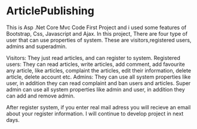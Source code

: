 # ArticlePublishing
This is Asp .Net Core Mvc Code First Project and i used some features of Bootstrap, Css, Javascript and Ajax.
In this project, There are four type of user that can use properties of system. These are visitors,registered users, admins and superadmin.

Visitors: They just read articles, and can register to system.
Registered users: They can read articles, write articles, add comment, add favourite any article, like articles, complaint the articles, edit their information, delete article, delete account etc.
Admins: They can use all system properties like user, in addition they can read complaint and ban users and articles.
Super admin can use all system properties like admin and user, in addition they can add and remove admin.


After register system, if you enter real mail adress you will recieve an email about your register information. I will continue to develop project in next days.
